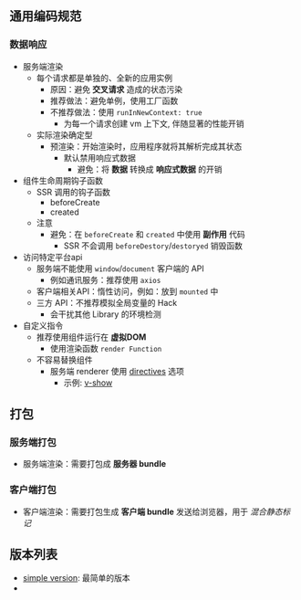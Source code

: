 ## 通用编码规范
### 数据响应
- 服务端渲染
  - 每个请求都是单独的、全新的应用实例
    - 原因：避免 **交叉请求** 造成的状态污染
    - 推荐做法：避免单例，使用工厂函数
    - 不推荐做法：使用 `runInNewContext: true`
      - 为每一个请求创建 vm 上下文, 伴随显著的性能开销
  - 实际渲染确定型
    - 预渲染：开始渲染时，应用程序就将其解析完成其状态
      - 默认禁用响应式数据
        - 避免：将 **数据** 转换成 **响应式数据** 的开销
- 组件生命周期钩子函数
  - SSR 调用的钩子函数
    - beforeCreate
    - created
  - 注意
    - 避免：在 `beforeCreate` 和 `created` 中使用 **副作用** 代码
      - SSR 不会调用 `beforeDestory`/`destoryed` 销毁函数
- 访问特定平台api
  - 服务端不能使用 `window`/`document` 客户端的 API
    - 例如通讯服务：推荐使用 `axios`
  - 客户端相关API：惰性访问，例如：放到 `mounted` 中
  - 三方 API：不推荐模拟全局变量的 Hack
    - 会干扰其他 Library 的环境检测
- 自定义指令
  - 推荐使用组件运行在 **虚拟DOM**
    - 使用渲染函数 `render Function`
  - 不容易替换组件
    - 服务端 renderer 使用 [directives](https://ssr.vuejs.org/zh/api/#directives) 选项
      - 示例: [v-show](https://github.com/vuejs/vue/blob/dev/src/platforms/web/server/directives/show.js)

## 打包
### 服务端打包
- 服务端渲染：需要打包成 **服务器 bundle**

### 客户端打包
- 客户端渲染：需要打包生成 **客户端 bundle** 发送给浏览器，用于 *混合静态标记*

## 版本列表
- [simple version](https://github.com/muzi131313/vue-ssr-seed/tree/8e4bcb6575a457fe971d4773ffd323c635554ee4): 最简单的版本
- []()
